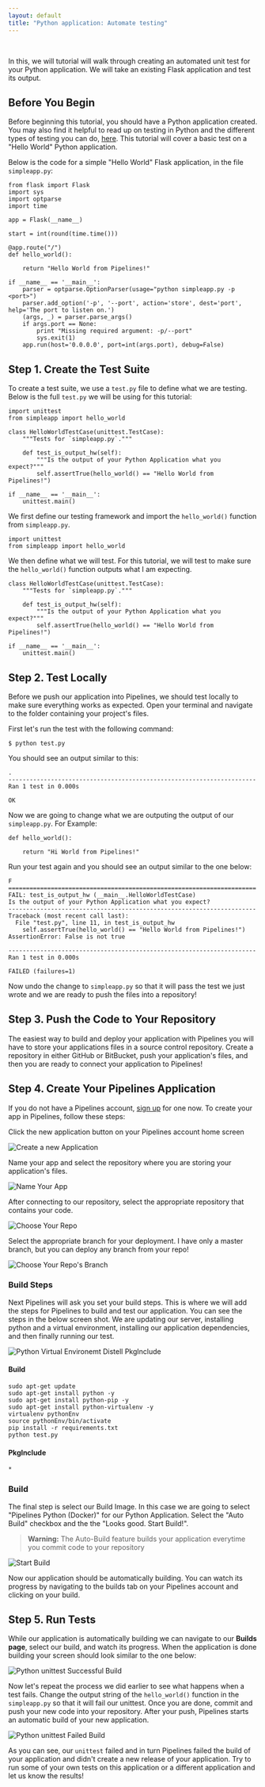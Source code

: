 ```yaml
---
layout: default
title: "Python application: Automate testing"
---
```

<br>

In this, we will tutorial will walk through creating an automated unit test for your Python application. We will take an existing Flask application and test its output.

## Before You Begin

Before beginning this tutorial, you should have a Python application created. You may also find it helpful to read up on testing in Python and the different types of testing you can do, <a href="https://docs.python.org/2/library/unittest.html" target="_blank">here</a>. This tutorial will cover a basic test on a "Hello World" Python application.

Below is the code for a simple "Hello World" Flask application, in the file `simpleapp.py`:

~~~
from flask import Flask
import sys
import optparse
import time

app = Flask(__name__)

start = int(round(time.time()))

@app.route("/")
def hello_world():

    return "Hello World from Pipelines!"

if __name__ == '__main__':
    parser = optparse.OptionParser(usage="python simpleapp.py -p <port>")
    parser.add_option('-p', '--port', action='store', dest='port', help='The port to listen on.')
    (args, _) = parser.parse_args()
    if args.port == None:
        print "Missing required argument: -p/--port"
        sys.exit(1)
    app.run(host='0.0.0.0', port=int(args.port), debug=False)
~~~

## Step 1. Create the Test Suite

To create a test suite, we use a `test.py` file to define what we are testing. Below is the full `test.py` we will be using for this tutorial:

~~~
import unittest
from simpleapp import hello_world

class HelloWorldTestCase(unittest.TestCase):
    """Tests for `simpleapp.py`."""

    def test_is_output_hw(self):
        """Is the output of your Python Application what you expect?"""
        self.assertTrue(hello_world() == "Hello World from Pipelines!")

if __name__ == '__main__':
    unittest.main()
~~~

We first define our testing framework and import the `hello_world()` function from `simpleapp.py`.

~~~
import unittest
from simpleapp import hello_world
~~~

We then define what we will test. For this tutorial, we will test to make sure the `hello_world()` function outputs what I am expecting.

~~~
class HelloWorldTestCase(unittest.TestCase):
    """Tests for `simpleapp.py`."""

    def test_is_output_hw(self):
        """Is the output of your Python Application what you expect?"""
        self.assertTrue(hello_world() == "Hello World from Pipelines!")

if __name__ == '__main__':
    unittest.main()
~~~

## Step 2. Test Locally

Before we push our application into Pipelines, we should test locally to make sure everything works as expected. Open your terminal and navigate to the folder containing your project's files.

First let's run the test with the following command:

~~~
$ python test.py
~~~

You should see an output similar to this:

~~~
.
----------------------------------------------------------------------
Ran 1 test in 0.000s

OK
~~~

Now we are going to change what we are outputing the output of our `simpleapp.py`. For Example:

~~~
def hello_world():

    return "Hi World from Pipelines!"
~~~

Run your test again and you should see an output similar to the one below:

~~~
F
======================================================================
FAIL: test_is_output_hw (__main__.HelloWorldTestCase)
Is the output of your Python Application what you expect?
----------------------------------------------------------------------
Traceback (most recent call last):
  File "test.py", line 11, in test_is_output_hw
    self.assertTrue(hello_world() == "Hello World from Pipelines!")
AssertionError: False is not true

----------------------------------------------------------------------
Ran 1 test in 0.000s

FAILED (failures=1)
~~~

Now undo the change to `simpleapp.py` so that it will pass the test we just wrote and we are ready to push the files into a repository!

## Step 3. Push the Code to Your Repository

The easiest way to build and deploy your application with Pipelines you will have to store your applications files in a source control repository. Create a repository in either GitHub or BitBucket, push your application's files, and then you are ready to connect your application to Pipelines!

## Step 4. Create Your Pipelines Application

If you do not have a Pipelines account, [sign up](https://pipelines.puppet.com/signup) for one now. To create your app in Pipelines, follow these steps:

Click the new application button on your Pipelines account home screen

<img src="images/NodeTutorial/distelliCreateNewApp.png" alt="Create a new Application" />

Name your app and select the repository where you are storing your application's files.

<img src="images/NodeTutorial/distelliCreateNewAppBlank.png" alt="Name Your App" />

After connecting to our repository, select the appropriate repository that contains your code.

<img src="images/NodeTutorial/pythonChooseRepo.png" alt="Choose Your Repo" />

Select the appropriate branch for your deployment. I have only a master branch, but you can deploy any branch from your repo!

<img src="images/NodeTutorial/distelliChooseBranch.png" alt="Choose Your Repo's Branch" />

### Build Steps

Next Pipelines will ask you set your build steps. This is where we will add the steps for Pipelines to build and test our application. You can see the steps in the below screen shot. We are updating our server, installing python and a virtual environment, installing our application dependencies, and then finally running our test.

<img src="images/NodeTutorial/pythonTestingBuildSteps.png" alt="Python Virtual Environemt Distell PkgInclude" />

#### Build
~~~
sudo apt-get update
sudo apt-get install python -y
sudo apt-get install python-pip -y
sudo apt-get install python-virtualenv -y
virtualenv pythonEnv
source pythonEnv/bin/activate
pip install -r requirements.txt
python test.py
~~~

#### PkgInclude
~~~
*
~~~

### Build

The final step is select our Build Image. In this case we are going to select "Pipelines Python (Docker)" for our Python Application. Select the "Auto Build" checkbox and the the "Looks good. Start Build!".

> **Warning:** The Auto-Build feature builds your application everytime you commit code to your repository

<img src="images/NodeTutorial/pythonBuildStart.png" alt="Start Build" />

Now our application should be automatically building. You can watch its progress by navigating to the builds tab on your Pipelines account and clicking on your build.

## Step 5. Run Tests

While our application is automatically building we can navigate to our <b>Builds page</b>, select our build, and watch its progress. When the application is done building your screen should look similar to the one below:

<img src="images/NodeTutorial/pythonUnitTestSuccessfulBuild.png" alt="Python unittest Successful Build" />

Now let's repeat the process we did earlier to see what happens when a test fails. Change the output string of the `hello_world()` function in the `simpleapp.py` so that it will fail our unittest. Once you are done, commit and push your new code into your repository. After your push, Pipelines starts an automatic build of your new application.

<img src="images/NodeTutorial/pythonUnitTestFailedBuild.png" alt="Python unittest Failed Build" />

As you can see, our `unittest` failed and in turn Pipelines failed the build of your application and didn't create a new release of your application. Try to run some of your own tests on this application or a different application and let us know the results!

